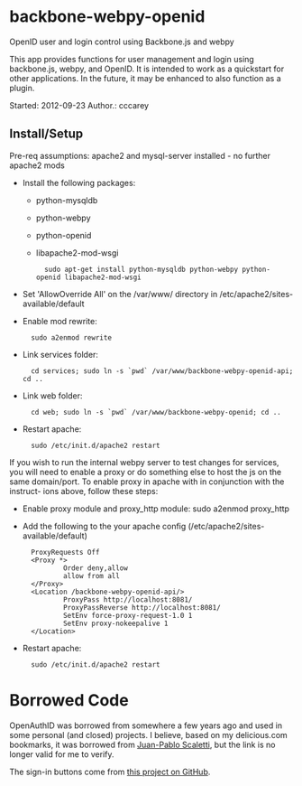 # backbone-webpy-openid #

OpenID user and login control using Backbone.js and webpy

This app provides functions for user management and login using backbone.js,
webpy, and OpenID. It is intended to work as a quickstart for other
applications. In the future, it may be enhanced to also function as a plugin.

Started: 2012-09-23
Author.: cccarey

## Install/Setup ##

Pre-req assumptions: apache2 and mysql-server installed - no further
apache2 mods

- Install the following packages:
    - python-mysqldb
    - python-webpy
    - python-openid
    - libapache2-mod-wsgi

            sudo apt-get install python-mysqldb python-webpy python-openid libapache2-mod-wsgi

- Set 'AllowOverride All' on the /var/www/ directory in /etc/apache2/sites-available/default
- Enable mod rewrite:

        sudo a2enmod rewrite

- Link services folder:

        cd services; sudo ln -s `pwd` /var/www/backbone-webpy-openid-api; cd ..

- Link web folder:

        cd web; sudo ln -s `pwd` /var/www/backbone-webpy-openid; cd ..

- Restart apache:

        sudo /etc/init.d/apache2 restart

If you wish to run the internal webpy server to test changes for services, you
will need to enable a proxy or do something else to host the js on the same
domain/port. To enable proxy in apache with in conjunction with the instruct-
ions above, follow these steps:

- Enable proxy module and proxy\_http module: sudo a2enmod proxy\_http
- Add the following to the your apache config (/etc/apache2/sites-available/default)

        ProxyRequests Off
        <Proxy *>
                Order deny,allow
                allow from all
        </Proxy>
        <Location /backbone-webpy-openid-api/>
                ProxyPass http://localhost:8081/
                ProxyPassReverse http://localhost:8081/
                SetEnv force-proxy-request-1.0 1
                SetEnv proxy-nokeepalive 1
        </Location>

- Restart apache:

        sudo /etc/init.d/apache2 restart

# Borrowed Code #

OpenAuthID was borrowed from somewhere a few years ago and used in some
personal (and closed) projects. I believe, based on my delicious.com
bookmarks, it was borrowed from [Juan-Pablo Scaletti](http://jpscaletti.com),
but the link is no longer valid for me to verify.

The sign-in buttons come from
[this project on GitHub](https://github.com/necolas/css3-social-signin-buttons).
